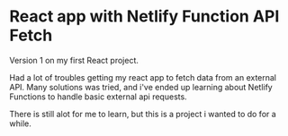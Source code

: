 # React app with Netlify Function API Fetch

Version 1 on my first React project.

Had a lot of troubles getting my react app to fetch data from an external API. Many solutions was tried, and i've ended up learning about Netlify Functions to handle basic external api requests.

There is still alot for me to learn, but this is a project i wanted to do for a while.